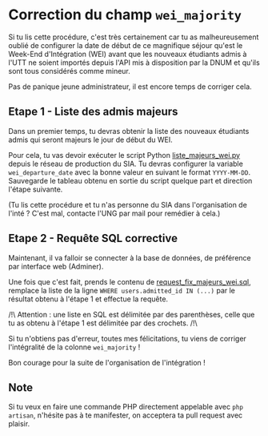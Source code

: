 # Correction du champ `wei_majority` 

Si tu lis cette procédure, c'est très certainement car tu as malheureusement oublié de configurer la date de début de ce magnifique séjour qu'est le Week-End d'Intégration (WEI) avant que les nouveaux étudiants admis à l'UTT ne soient importés depuis l'API mis à disposition par la DNUM et qu'ils sont tous considérés comme mineur.

Pas de panique jeune administrateur, il est encore temps de corriger cela.

## Etape 1 - Liste des admis majeurs

Dans un premier temps, tu devras obtenir la liste des nouveaux étudiants admis qui seront majeurs le jour de début du WEI.

Pour cela, tu vas devoir exécuter le script Python [liste_majeurs_wei.py](./liste_majeurs_wei.py) depuis le réseau de production du SIA. Tu devras configurer la variable `wei_departure_date` avec la bonne valeur en suivant le format `YYYY-MM-DD`. Sauvegarde le tableau obtenu en sortie du script quelque part et direction l'étape suivante.

(Tu lis cette procédure et tu n'as personne du SIA dans l'organisation de l'inté ? C'est mal, contacte l'UNG par mail pour remédier à cela.)

## Etape 2 - Requête SQL corrective

Maintenant, il va falloir se connecter à la base de données, de préférence par interface web (Adminer).

Une fois que c'est fait, prends le contenu de [request_fix_majeurs_wei.sql](./request_fix_majeurs_wei.sql), remplace la liste de la ligne `WHERE users.admitted_id IN (...)` par le résultat obtenu à l'étape 1 et effectue la requête.

/!\ Attention : une liste en SQL est délimitée par des parenthèses, celle que tu as obtenu à l'étape 1 est délimitée par des crochets. /!\

Si tu n'obtiens pas d'erreur, toutes mes félicitations, tu viens de corriger l'intégralité de la colonne `wei_majority` !

Bon courage pour la suite de l'organisation de l'intégration !

## Note

Si tu veux en faire une commande PHP directement appelable avec `php artisan`, n'hésite pas à te manifester, on acceptera ta pull request avec plaisir.
